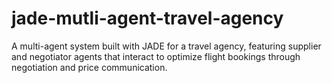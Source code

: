 # jade-mutli-agent-travel-agency
A multi-agent system built with JADE for a travel agency, featuring supplier and negotiator agents that interact to optimize flight bookings through negotiation and price communication.
